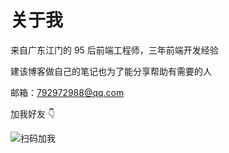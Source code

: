 # 关于我

来自广东江门的 95 后前端工程师，三年前端开发经验

建该博客做自己的笔记也为了能分享帮助有需要的人

邮箱：792972988@qq.com

加我好友 👇

![扫码加我](/zhuizhui-blog/scan.jpg)
